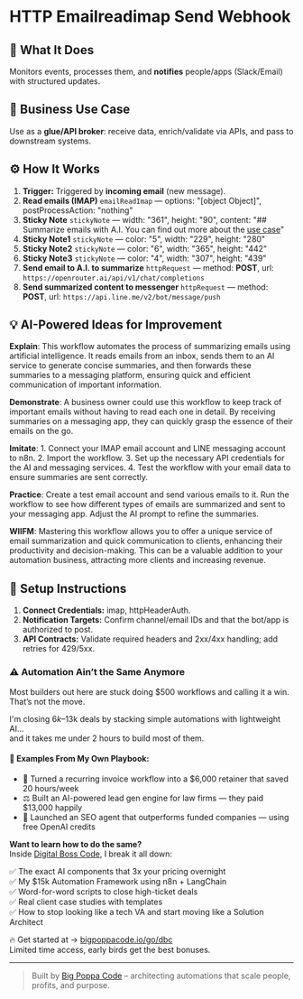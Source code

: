 # HTTP Emailreadimap Send Webhook
  ## 🚀 What It Does
  Monitors events, processes them, and **notifies** people/apps (Slack/Email) with structured updates.
  
  ## 💼 Business Use Case
  Use as a **glue/API broker**: receive data, enrich/validate via APIs, and pass to downstream systems.
  
  ## ⚙️ How It Works
  1. **Trigger:** Triggered by **incoming email** (new message).
  2. **Read emails (IMAP)** `emailReadImap` — options: "[object Object]", postProcessAction: "nothing"
3. **Sticky Note** `stickyNote` — width: "361", height: "90", content: "## Summarize emails with A.I.
You can find out more about the [use case](https://rumjahn.com/how-a-i-saved-my-kids-school-life-and-my-marriage/)"
4. **Sticky Note1** `stickyNote` — color: "5", width: "229", height: "280"
5. **Sticky Note2** `stickyNote` — color: "6", width: "365", height: "442"
6. **Sticky Note3** `stickyNote` — color: "4", width: "307", height: "439"
7. **Send email to A.I. to summarize** `httpRequest` — method: **POST**, url: `https://openrouter.ai/api/v1/chat/completions`
8. **Send summarized content to messenger** `httpRequest` — method: **POST**, url: `https://api.line.me/v2/bot/message/push`
  
  ## 💡 AI-Powered Ideas for Improvement
  **Explain**: This workflow automates the process of summarizing emails using artificial intelligence. It reads emails from an inbox, sends them to an AI service to generate concise summaries, and then forwards these summaries to a messaging platform, ensuring quick and efficient communication of important information.

**Demonstrate**: A business owner could use this workflow to keep track of important emails without having to read each one in detail. By receiving summaries on a messaging app, they can quickly grasp the essence of their emails on the go.

**Imitate**: 1. Connect your IMAP email account and LINE messaging account to n8n. 2. Import the workflow. 3. Set up the necessary API credentials for the AI and messaging services. 4. Test the workflow with your email data to ensure summaries are sent correctly.

**Practice**: Create a test email account and send various emails to it. Run the workflow to see how different types of emails are summarized and sent to your messaging app. Adjust the AI prompt to refine the summaries.

**WIIFM**: Mastering this workflow allows you to offer a unique service of email summarization and quick communication to clients, enhancing their productivity and decision-making. This can be a valuable addition to your automation business, attracting more clients and increasing revenue.
  
  ## 🔧 Setup Instructions
  1. **Connect Credentials:** imap, httpHeaderAuth.
2. **Notification Targets:** Confirm channel/email IDs and that the bot/app is authorized to post.
3. **API Contracts:** Validate required headers and 2xx/4xx handling; add retries for 429/5xx.
  
### ⚠️ Automation Ain’t the Same Anymore

Most builders out here are stuck doing $500 workflows and calling it a win.  
That’s not the move.  

I'm closing $6k–$13k deals by stacking simple automations with lightweight AI...  
and it takes me under 2 hours to build most of them.

#### 🧠 Examples From My Own Playbook:
- 🔁 Turned a recurring invoice workflow into a $6,000 retainer that saved 20 hours/week  
- ⚖️ Built an AI-powered lead gen engine for law firms — they paid $13,000 happily  
- 🚀 Launched an SEO agent that outperforms funded companies — using free OpenAI credits  

**Want to learn how to do the same?**  
Inside [Digital Boss Code](https://bigpoppacode.io/go/dbc), I break it all down:

✅ The exact AI components that 3x your pricing overnight  
✅ My $15k Automation Framework using n8n + LangChain  
✅ Word-for-word scripts to close high-ticket deals  
✅ Real client case studies with templates  
✅ How to stop looking like a tech VA and start moving like a Solution Architect  

🔥 Get started at → [bigpoppacode.io/go/dbc](https://bigpoppacode.io/go/dbc)  
Limited time access, early birds get the best bonuses.

---
> Built by [Big Poppa Code](https://bigpoppacode.io) – architecting automations that scale people, profits, and purpose.
  